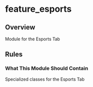 # feature_esports

## Overview

Module for the Esports Tab

## Rules

### What This Module Should Contain

Specialized classes for the Esports Tab